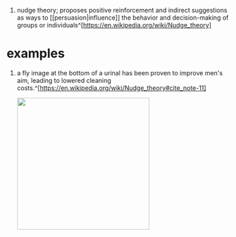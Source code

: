 1. nudge theory; proposes positive reinforcement and indirect suggestions as ways to [[persuasion|influence]] the behavior and decision-making of groups or individuals^[https://en.wikipedia.org/wiki/Nudge_theory]

# examples
1. a fly image at the bottom of a urinal has been proven to improve men's aim, leading to lowered cleaning costs.^[https://en.wikipedia.org/wiki/Nudge_theory#cite_note-11]

	<img src="https://upload.wikimedia.org/wikipedia/commons/f/fd/Urinal_FLy2.jpg" width="300" />